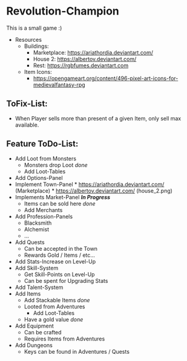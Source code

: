 # Revolution-Champion

This is a small game :)

* Resources
    * Buildings:
        * Marketplace: https://ariathordia.deviantart.com/
        * House 2: https://albertov.deviantart.com/
        * Rest:  https://rgbfumes.deviantart.com
    * Item Icons:
        * https://opengameart.org/content/496-pixel-art-icons-for-medievalfantasy-rpg

## ToFix-List:
* When Player sells more than present of a given Item, only sell max available.

## Feature ToDo-List:
* Add Loot from Monsters 
    * Monsters drop Loot _done_
    * Add Loot-Tables
* Add Options-Panel
* Implement Town-Panel
        * https://ariathordia.deviantart.com/ (Marketplace)
        * https://albertov.deviantart.com/ (house_2.png)
* Implements Market-Panel ___In Progress___
    * Items can be sold here _done_
    * Add Merchants
* Add Profession-Panels
    * Blacksmith
    * Alchemist
    * ...
* Add Quests    
    * Can be accepted in the Town
    * Rewards Gold / Items / etc...
* Add Stats-Increase on Level-Up
* Add Skill-System
    * Get Skill-Points on Level-Up
    * Can be spent for Upgrading Stats
* Add Talent-System
* Add Items
    * Add Stackable Items _done_
    * Looted from Adventures 
        * Add Loot-Tables
    * Have a gold value _done_
* Add Equipment
    * Can be crafted
    * Requires Items from Adventures
* Add Dungeons
    * Keys can be found in Adventures / Quests